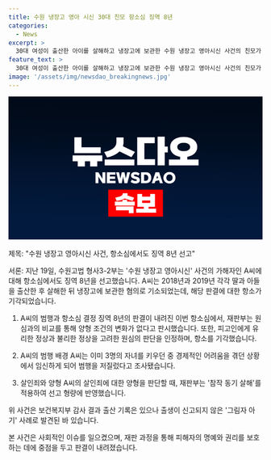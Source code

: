 ```yaml
---
title: 수원 냉장고 영아 시신 30대 친모 항소심 징역 8년
categories:
  - News
excerpt: >
  30대 여성이 출산한 아이를 살해하고 냉장고에 보관한 수원 냉장고 영아시신 사건의 친모가 항소심에서도 징역 8년을 선고받았다. 이 사건은 출산한 아이를 목 졸라 살해한 후 냉장고에 보관한 혐의로 기소된 것으로, 경제적 어려움을 겪는 상황에서 범행을 저질러 사건이 발생했다. 이를 반영해 살인죄의 양형을 판단하는 데 참작 동기 살해를 적용했다는 것이 항소심의 결정이다. A씨의 변호인은 살인죄가 아닌 영아살해죄로 의율해야 하고, 범행 당시 심신미약 상태라고 주장했지만 원심과 항소심에서 이를 받아들이지 않았다.
feature_text: >
  30대 여성이 출산한 아이를 살해하고 냉장고에 보관한 수원 냉장고 영아시신 사건의 친모가 항소심에서도 징역 8년을 선고받았다. 이 사건은 출산한 아이를 목 졸라 살해한 후 냉장고에 보관한 혐의로 기소된 것으로, 경제적 어려움을 겪는 상황에서 범행을 저질러 사건이 발생했다. 이를 반영해 살인죄의 양형을 판단하는 데 참작 동기 살해를 적용했다는 것이 항소심의 결정이다. A씨의 변호인은 살인죄가 아닌 영아살해죄로 의율해야 하고, 범행 당시 심신미약 상태라고 주장했지만 원심과 항소심에서 이를 받아들이지 않았다.
image: '/assets/img/newsdao_breakingnews.jpg'
---
```


<p><img src="/assets/img/newsdao_breakingnews.jpg" alt="koreaapp 속보" /></p>

<p>제목: "수원 냉장고 영아시신 사건, 항소심에서도 징역 8년 선고"</p>

<p>서론:
지난 19일, 수원고법 형사3-2부는 '수원 냉장고 영아시신' 사건의 가해자인 A씨에 대해 항소심에서도 징역 8년을 선고했습니다. A씨는 2018년과 2019년 각각 딸과 아들을 출산한 후 살해한 뒤 냉장고에 보관한 혐의로 기소되었는데, 해당 판결에 대한 항소가 기각되었습니다.</p>

<ol>
<li><p>A씨의 범행과 항소심 결정
징역 8년의 판결이 내려진 이번 항소심에서, 재판부는 원심과의 비교를 통해 양형 조건의 변화가 없다고 판시했습니다. 또한, 피고인에게 유리한 정상과 불리한 정상을 고려한 원심의 판단을 인정하며, 항소를 기각했습니다.</p></li>
<li><p>A씨의 범행 배경
A씨는 이미 3명의 자녀를 키우던 중 경제적인 어려움을 겪던 상황에서 임신하게 되어 범행을 저질렀다고 조사됐습니다.</p></li>
<li><p>살인죄와 양형
A씨의 살인죄에 대한 양형을 판단할 때, 재판부는 '참작 동기 살해'를 적용하여 선고 형량에 반영했습니다.</p></li>
</ol>

<p>위 사건은 보건복지부 감사 결과 출산 기록은 있으나 출생이 신고되지 않은 '그림자 아기' 사례로 발견된 바 있습니다.</p>

<p>본 사건은 사회적인 이슈를 일으켰으며, 재판 과정을 통해 피해자의 명예와 권리를 보호하는 데에 중점을 두고 판결이 내려졌습니다.</p>

